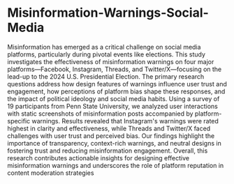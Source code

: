# Misinformation-Warnings-Social-Media

Misinformation has emerged as a critical challenge on social media platforms, particularly during pivotal events like elections. This study investigates the effectiveness of misinformation warnings on four major platforms—Facebook, Instagram, Threads, and Twitter/X—focusing on the lead-up to the 2024 U.S. Presidential Election. The primary research questions address how design features of warnings influence user trust and engagement, how perceptions of platform bias shape these responses, and the impact of political ideology and social media habits. Using a survey of 19 participants from Penn State University, we analyzed user interactions with static screenshots of misinformation posts accompanied by platform-specific warnings. Results revealed that Instagram's warnings were rated highest in clarity and effectiveness, while Threads and Twitter/X faced challenges with user trust and perceived bias. Our findings highlight the importance of transparency, context-rich warnings, and neutral designs in fostering trust and reducing misinformation engagement. Overall, this research contributes actionable insights for designing effective misinformation warnings and underscores the role of platform reputation in content moderation strategies
